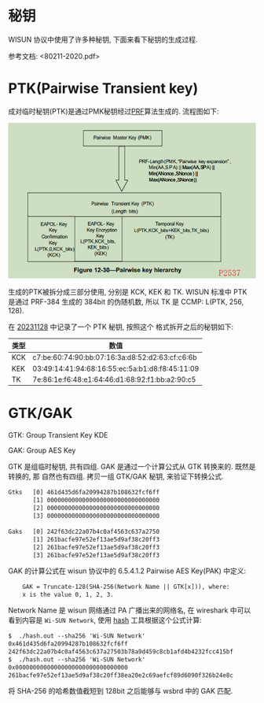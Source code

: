 秘钥
====

WISUN 协议中使用了许多种秘钥, 下面来看下秘钥的生成过程.

参考文档: <80211-2020.pdf>

# PTK(Pairwise Transient key)

成对临时秘钥(PTK)是通过PMK秘钥经过[PRF](../ieee80211i_prf/README.md)算法生成的.
流程图如下:

![pmk to ptk](./pic/pmk_to_ptk.png)

生成的PTK被拆分成三部分使用, 分别是 KCK, KEK 和 TK. WISUN 标准中 PTK 是通过
PRF-384 生成的 384bit 的伪随机数, 所以 TK 是 CCMP: L(PTK, 256, 128).

在 [20231128](../wireshark/20231128/README.md) 中记录了一个 PTK 秘钥, 按照这个
格式拆开之后的秘钥如下:

| 类型 | 数值                                            |
| ---- | ----------------------------------------------- |
| KCK  | c7:be:60:74:90:bb:07:16:3a:d8:52:d2:63:cf:c6:6b |
| KEK  | 03:49:14:41:94:68:16:55:ec:5a:b1:d8:f8:45:11:09 |
| TK   | 7e:86:1e:f6:48:e1:64:46:d1:68:92:f1:bb:a2:90:c5 |

# GTK/GAK

GTK: Group Transient Key KDE

GAK: Group AES Key

GTK 是组临时秘钥, 共有四组. GAK 是通过一个计算公式从 GTK 转换来的. 既然是转换的, 那
自然也有四组. 拷贝一组 GTK/GAK 秘钥, 来验证下转换公式.

```
Gtks   [0] 461d435d6fa20994287b108632fcf6ff
       [1] 00000000000000000000000000000000
       [2] 00000000000000000000000000000000
       [3] 00000000000000000000000000000000

Gaks   [0] 242f63dc22a07b4c0af4563c637a2750
       [1] 261bacfe97e52ef13ae5d9af38c20ff3
       [2] 261bacfe97e52ef13ae5d9af38c20ff3
       [3] 261bacfe97e52ef13ae5d9af38c20ff3
```

GAK 的计算公式在 wisun 协议中的 6.5.4.1.2 Pairwise AES Key(PAK) 中定义:

        GAK = Truncate-128(SHA-256(Network Name || GTK[x])), where:
        x is the value 0, 1, 2, 3.

Network Name 是 wisun 网络通过 PA 广播出来的网络名, 在 wireshark 中可以看到内容是
`Wi-SUN Network`, 使用 [hash](../hmac/hash.c) 工具根据这个公式计算:

```console
$  ./hash.out --sha256 'Wi-SUN Network' 0x461d435d6fa20994287b108632fcf6ff
242f63dc22a07b4c0af4563c637a27503b78a9d459c8cb1afd4b4232fcc415bf
$  ./hash.out --sha256 'Wi-SUN Network' 0x00000000000000000000000000000000
261bacfe97e52ef13ae5d9af38c20ff38ea20e2c69aefcf89d6090f326b24e8c
```

将 SHA-256 的哈希数值截短到 128bit 之后能够与 wsbrd 中的 GAK 匹配.
